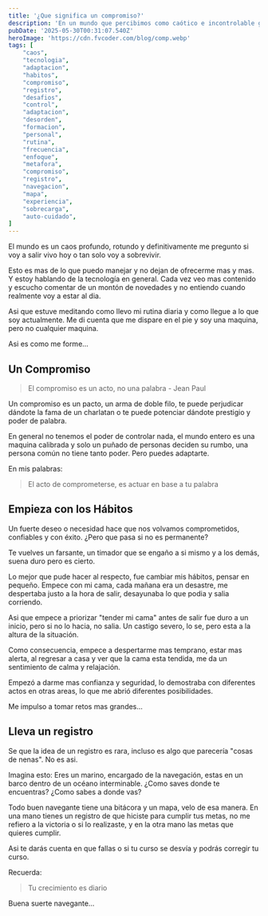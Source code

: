 ```yaml
---
title: '¿Que significa un compromiso?'
description: 'En un mundo que percibimos como caótico e incontrolable gracias al constante bombardeo tecnológico y su vertiginoso avance, la sensación de no poder mantenerse al día o incluso simplemente sobrevivir puede ser abrumadora. Este texto reconoce esa realidad pero argumenta que en lugar de afundarnos en el sentimiento del caos ("me dispare en el pie"), podemos transformar nuestra relación con él a través de un firme compromiso consigo mismo. El ejemplo central es la rutina diaria; se toma como marino sin brújula, necesitamos establecer hábitos sostenidos y llevar meticulosamente un registro de nuestras acciones para navegar el océano de tareas e exigencias que nos rodea.'
pubDate: '2025-05-30T00:31:07.540Z'
heroImage: 'https://cdn.fvcoder.com/blog/comp.webp'
tags: [
    "caos", 
    "tecnologia", 
    "adaptacion", 
    "habitos", 
    "compromiso", 
    "registro", 
    "desafios", 
    "control", 
    "adaptacion", 
    "desorden", 
    "formacion", 
    "personal", 
    "rutina", 
    "frecuencia", 
    "enfoque", 
    "metafora", 
    "compromiso", 
    "registro", 
    "navegacion", 
    "mapa", 
    "experiencia", 
    "sobrecarga", 
    "auto-cuidado", 
]
---
```

El mundo es un caos profundo, rotundo y definitivamente
me pregunto si voy a salir vivo hoy o tan solo voy a 
sobrevivir.

Esto es mas de lo que puedo manejar y no dejan de ofrecerme
mas y mas. Y estoy hablando de la tecnología en general.
Cada vez veo mas contenido y escucho comentar de un montón de
novedades y no entiendo cuando realmente voy a estar al dia. 

Asi que estuve meditando como llevo mi rutina diaria y como
llegue a lo que soy actualmente. Me di cuenta que me dispare
en el pie y soy una maquina, pero no cualquier maquina.

Asi es como me forme...

## Un Compromiso
> El compromiso es un acto, no una palabra - Jean Paul

Un compromiso es un pacto, un arma de doble filo, te puede
perjudicar dándote la fama de un charlatan o te puede potenciar
dándote prestigio y poder de palabra.

En general no tenemos el poder de controlar nada, el mundo
entero es una maquina calibrada y solo un puñado de personas
deciden su rumbo, una persona común no tiene tanto poder.
Pero puedes adaptarte.

En mis palabras:
> El acto de comprometerse, es actuar en base a tu palabra

## Empieza con los Hábitos
Un fuerte deseo o necesidad hace que nos volvamos comprometidos,
confiables y con éxito. ¿Pero que pasa si no es permanente?

Te vuelves un farsante, un timador que se engaño a si mismo
y a los demás, suena duro pero es cierto.

Lo mejor que pude hacer al respecto, fue cambiar mis hábitos,
pensar en pequeño. Empece con mi cama, cada mañana era un
desastre, me despertaba justo a la hora de salir, desayunaba
lo que podia y salia corriendo.

Asi que empece a priorizar "tender mi cama" antes de salir
fue duro a un inicio, pero si no lo hacia, no salia. Un
castigo severo, lo se, pero esta a la altura de la situación.

Como consecuencia, empece a despertarme mas temprano,
estar mas alerta, al regresar a casa y ver que la cama esta
tendida, me da un sentimiento de calma y relajación.

Empezó a darme mas confianza y seguridad, lo demostraba con
diferentes actos en otras areas, lo que me abrió diferentes
posibilidades.

Me impulso a tomar retos mas grandes...

## Lleva un registro
Se que la idea de un registro es rara, incluso es algo
que parecería "cosas de nenas". No es asi.

Imagina esto:
Eres un marino, encargado de la navegación, estas en un barco
dentro de un océano interminable. ¿Como saves donde te encuentras?
¿Como sabes a donde vas?

Todo buen navegante tiene una bitácora y un mapa, velo de esa
manera. En una mano tienes un registro de que hiciste para
cumplir tus metas, no me refiero a la victoria o si lo realizaste,
y en la otra mano las metas que quieres cumplir.

Asi te darás cuenta en que fallas o si tu curso se desvía y
podrás corregir tu curso.

Recuerda:
> Tu crecimiento es diario

Buena suerte navegante...

